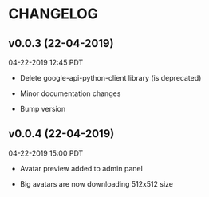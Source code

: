 # CHANGELOG

## v0.0.3 (22-04-2019)

04-22-2019 12:45 PDT

* Delete google-api-python-client library (is deprecated)

* Minor documentation changes

* Bump version

## v0.0.4 (22-04-2019)

04-22-2019 15:00 PDT

* Avatar preview added to admin panel

* Big avatars are now downloading 512x512 size
